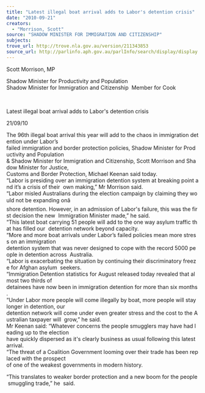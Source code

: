 ```yaml
---
title: "Latest illegal boat arrival adds to Labor's detention crisis"
date: "2010-09-21"
creators:
  - "Morrison, Scott"
source: "SHADOW MINISTER FOR IMMIGRATION AND CITIZENSHIP"
subjects:
trove_url: http://trove.nla.gov.au/version/211343853
source_url: http://parlinfo.aph.gov.au/parlInfo/search/display/display.w3p;query=Id%3A%22media/pressrel/235035%22
---
```


 Scott Morrison, MP 

 Shadow Minister for Productivity and Population  Shadow Minister for Immigration and Citizenship  Member for Cook 

  

 Latest illegal boat arrival adds to Labor's detention crisis  

 21/09/10  

 The 96th illegal boat arrival this year will add to the chaos in immigration detention under Labor’s  failed immigration and border protection policies, Shadow Minister for Productivity and Population  & Shadow Minister for Immigration and Citizenship, Scott Morrison and Shadow Minister for Justice,  Customs and Border Protection, Michael Keenan said today.     “Labor is presiding over an immigration detention system at breaking point and it’s a crisis of their  own making,” Mr Morrison said.     “Labor misled Australians during the election campaign by claiming they would not be expanding onâ shore detention. However, in an admission of Labor's failure, this was the first decision the new  Immigration Minister made,” he said.     “This latest boat carrying 51 people will add to the one way asylum traffic that has filled our  detention network beyond capacity.     “More and more boat arrivals under Labor’s failed policies mean more stress on an immigration  detention system that was never designed to cope with the record 5000 people in detention across  Australia.     “Labor is exacerbating the situation by continuing their discriminatory freeze for Afghan asylum  seekers.     “Immigration Detention statistics for August released today revealed that almost two thirds of  detainees have now been in immigration detention for more than six months.     “Under Labor more people will come illegally by boat, more people will stay longer in detention, our  detention network will come under even greater stress and the cost to the Australian taxpayer will  grow,” he said.     Mr Keenan said: “Whatever concerns the people smugglers may have had leading up to the election  have quickly dispersed as it's clearly business as usual following this latest arrival.     “The threat of a Coalition Government looming over their trade has been replaced with the prospect  of one of the weakest governments in modern history.    

 “This translates to weaker border protection and a new boom for the people smuggling trade,” he  said. 

